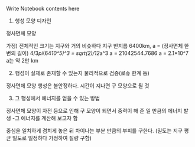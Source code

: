 Write Notebook contents here
1. 행성 모양 디자인

정사면체 모양

가정) 전체적인 크기는 지구와 거의 비슷하다
지구 반지름 6400km, a = (정사면체 한 변의 길이)
4/3*pi*(64*10^5)^3 = sqrt(2)/12*a^3
a = 21042544.7686
a = 2.1*10^7
a는 약 2만 km


2. 행성이 실제로 존재할 수 있는지 물리적으로 검증(로슈 한계 등)

정사면체 모양 행성은 불안정하다.
시간이 지나면 구 모양으로 될 것


3. 그 행성에서 에너지를 얻을 수 있는 방법

정사면체 모양이 자전 등으로 인해 구 모양이 되면서 중력이 해 준 일 만큼의 에너지 발생
-그 에너지를 계산해 보고자 함

중심을 일치하게 겸치게 놓은 뒤 차이나는 부분 만큼의 부피를 구한다.
(밀도는 지구 평균 밀도로 일정하다 가정하여 질량 구함)

